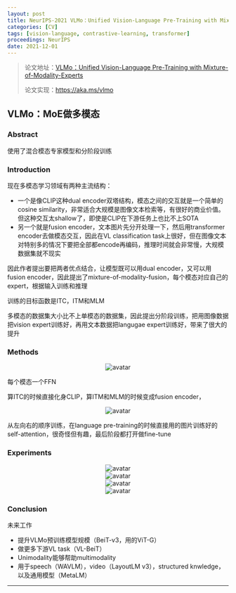 ```yaml
---
layout: post
title: NeurIPS-2021 VLMo：Unified Vision-Language Pre-Training with Mixture-of-Modality-Experts
categories: [CV]
tags: [vision-language, contrastive-learning, transformer]
proceedings: NeurIPS
date: 2021-12-01
---
```


> 论文地址：[VLMo：Unified Vision-Language Pre-Training with Mixture-of-Modality-Experts](https://openreview.net/forum?id=bydKs84JEyw)
>
> 论文实现：https://aka.ms/vlmo

## VLMo：MoE做多模态

### Abstract

使用了混合模态专家模型和分阶段训练

### Introduction

现在多模态学习领域有两种主流结构：

- 一个是像CLIP这种dual encoder双塔结构，模态之间的交互就是一个简单的cosine similarity，非常适合大规模是图像文本检索等，有很好的商业价值。但这种交互太shallow了，即使是CLIP在下游任务上也比不上SOTA
- 另一个就是fusion encoder，文本图片先分开处理一下，然后用transformer encoder去做模态交互，因此在VL classification task上很好，但在图像文本对特别多的情况下要把全部都encode再编码，推理时间就会非常慢，大规模数据集就不现实

因此作者提出要把两者优点结合，让模型既可以用dual encoder，又可以用fusion encoder，因此提出了mixture-of-modality-fusion，每个模态对应自己的expert，根据输入训练和推理

训练的目标函数是ITC，ITM和MLM

多模态的数据集大小比不上单模态的数据集，因此提出分阶段训练，把用图像数据把vision expert训练好，再用文本数据把langugae expert训练好，带来了很大的提升

### Methods

<div align="center" style="float:center"><img src="https://blog-img-1259433191.cos.ap-shanghai.myqcloud.com/VLMo/fig1.png" alt="avatar" style="zoom:100%;" /></div>

每个模态一个FFN

算ITC的时候直接化身CLIP，算ITM和MLM的时候变成fusion encoder，

<div align="center" style="float:center"><img src="https://blog-img-1259433191.cos.ap-shanghai.myqcloud.com/VLMo/fig2.png" alt="avatar" style="zoom:100%;" /></div>

从左向右的顺序训练，在language pre-training的时候直接用的图片训练好的self-attention，很奇怪但有趣，最后阶段都打开做fine-tune

### Experiments

<div align="center" style="float:center"><img src="https://blog-img-1259433191.cos.ap-shanghai.myqcloud.com/VLMo/tab1.png" alt="avatar" style="zoom:100%;" /></div>

<div align="center" style="float:center"><img src="https://blog-img-1259433191.cos.ap-shanghai.myqcloud.com/VLMo/tab2.png" alt="avatar" style="zoom:100%;" /></div>

<div align="center" style="float:center"><img src="https://blog-img-1259433191.cos.ap-shanghai.myqcloud.com/VLMo/tab3-tab4.png" alt="avatar" style="zoom:100%;" /></div>

<div align="center" style="float:center"><img src="https://blog-img-1259433191.cos.ap-shanghai.myqcloud.com/VLMo/tab5-tab6.png" alt="avatar" style="zoom:100%;" /></div>

### Conclusion

未来工作

- 提升VLMo预训练模型规模（BeiT-v3，用的ViT-G）
- 做更多下游VL task（VL-BeiT）
- Unimodality能够帮助multimodality
- 用于speech（WAVLM），video（LayoutLM v3），structured knwledge，以及通用模型（MetaLM）


<HR align=left color=#987cb9 SIZE=1>

